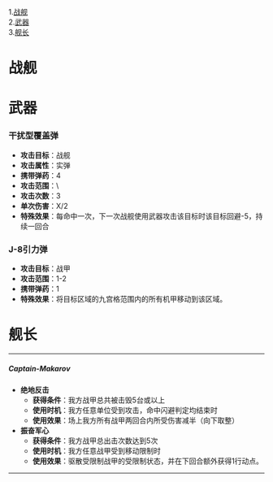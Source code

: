 1.[战舰](#战舰)  
2.[武器](#武器)  
3.[舰长](#舰长)  
# 战舰

# 武器

### 干扰型覆盖弹
- **攻击目标**：战舰
- **攻击属性**：实弹  
- **携带弹药**：4  
- **攻击范围**：\
- **攻击次数**：3   
- **单次伤害**：X/2  
- **特殊效果**：每命中一次，下一次战舰使用武器攻击该目标时该目标回避-5，持续一回合

### J-8引力弹
- **攻击目标**：战甲   
- **攻击范围**：1-2  
- **携带弹药**：1   
- **特殊效果**：将目标区域的九宫格范围内的所有机甲移动到该区域。

# 舰长
****
##### Captain-Makarov
- **绝地反击**
	- **获得条件**：我方战甲总共被击毁5台或以上
	- **使用时机**：我方任意单位受到攻击，命中闪避判定均结束时
	- **使用效果**：场上我方所有战甲两回合内所受伤害减半（向下取整）
- **振奋军心**
	- **获得条件**：我方战甲总出击次数达到5次
	- **使用时机**：我方任意战甲受到移动限制时
	- **使用效果**：驱散受限制战甲的受限制状态，并在下回合额外获得1行动点。  
****

